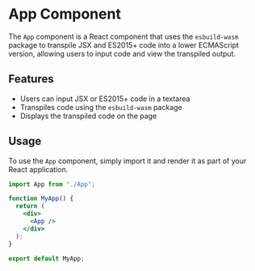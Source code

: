 # App Component

The `App` component is a React component that uses the `esbuild-wasm` package to transpile JSX and ES2015+ code into a lower ECMAScript version, allowing users to input code and view the transpiled output.

## Features

- Users can input JSX or ES2015+ code in a textarea
- Transpiles code using the `esbuild-wasm` package
- Displays the transpiled code on the page

## Usage

To use the `App` component, simply import it and render it as part of your React application.

```jsx
import App from "./App";

function MyApp() {
  return (
    <div>
      <App />
    </div>
  );
}

export default MyApp;
```
